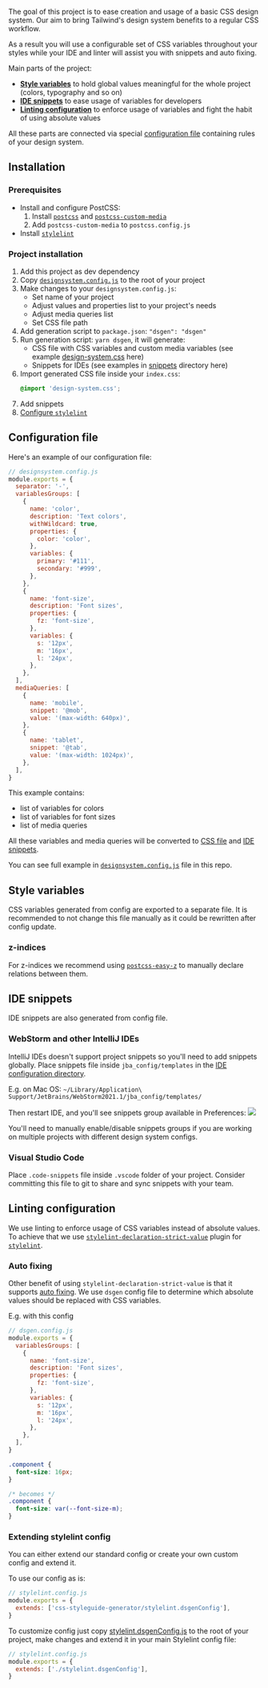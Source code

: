 The goal of this project is to ease creation and usage of a basic CSS design system. Our aim to bring Tailwind's design system benefits to a regular CSS workflow.

As a result you will use a configurable set of CSS variables throughout your styles while your IDE and linter will assist you with snippets and auto fixing.

Main parts of the project:

- [**Style variables**](#style-variables) to hold global values meaningful for the whole project (colors, typography and so on)
- [**IDE snippets**](#ide-snippets) to ease usage of variables for developers
- [**Linting configuration**](#linting-configuration) to enforce usage of variables and fight the habit of using absolute values

All these parts are connected via special [configuration file](#configuration-file) containing rules of your design system.

## Installation

### Prerequisites
* Install and configure PostCSS:
    1. Install [`postcss`](https://github.com/postcss/postcss#usage) and [`postcss-custom-media`](https://github.com/postcss/postcss-custom-media)
    1. Add `postcss-custom-media` to `postcss.config.js`
* Install [`stylelint`](https://stylelint.io/user-guide/get-started)

### Project installation
1. Add this project as dev dependency
1. Copy [`designsystem.config.js`](designsystem.config.js) to the root of your project
1. Make changes to your `designsystem.config.js`:
   - Set name of your project
   - Adjust values and properties list to your project's needs
   - Adjust media queries list
   - Set CSS file path
1. Add generation script to `package.json`: `"dsgen": "dsgen"`
1. Run generation script: `yarn dsgen`, it will generate:
   - CSS file with CSS variables and custom media variables (see example [design-system.css](design-system.css) here)
   - Snippets for IDEs (see examples in [snippets](snippets) directory here)
1. Import generated CSS file inside your `index.css`:
   ```css
   @import 'design-system.css';
   ```
1. Add snippets
1. [Configure `stylelint`](#extending-stylelint-config)

## Configuration file

Here's an example of our configuration file:

```js
// designsystem.config.js
module.exports = {
  separator: '-',
  variablesGroups: [
    {
      name: 'color',
      description: 'Text colors',
      withWildcard: true,
      properties: {
        color: 'color',
      },
      variables: {
        primary: '#111',
        secondary: '#999',
      },
    },
    {
      name: 'font-size',
      description: 'Font sizes',
      properties: {
        fz: 'font-size',
      },
      variables: {
        s: '12px',
        m: '16px',
        l: '24px',
      },
    },
  ],
  mediaQueries: [
    {
      name: 'mobile',
      snippet: '@mob',
      value: '(max-width: 640px)',
    },
    {
      name: 'tablet',
      snippet: '@tab',
      value: '(max-width: 1024px)',
    },
  ],
}
```

This example contains:

- list of variables for colors
- list of variables for font sizes
- list of media queries

All these variables and media queries will be converted to [CSS file](#style-variables) and [IDE snippets](#ide-snippets).

You can see full example in [`designsystem.config.js`](designsystem.config.js) file in this repo.


## Style variables

CSS variables generated from config are exported to a separate file. It is recommended to not change this file manually as it could be rewritten after config update.

### z-indices

For z-indices we recommend using [`postcss-easy-z`](https://github.com/CSSSR/postcss-easy-z) to manually declare relations between them.

## IDE snippets

IDE snippets are also generated from config file. 

### WebStorm and other IntelliJ IDEs

IntelliJ IDEs doesn't support project snippets so you'll need to add snippets globally. Place snippets file inside `jba_config/templates` in the [IDE configuration directory](https://www.jetbrains.com/help/webstorm/tuning-the-ide.html#config-directory).

E.g. on Mac OS: `~/Library/Application\ Support/JetBrains/WebStorm2021.1/jba_config/templates/`

Then restart IDE, and you'll see snippets group available in Preferences:
![](http://s.csssr.ru/U07B23NE8/2021-04-30-12-34-34-sce35.jpg)

You'll need to manually enable/disable snippets groups if you are working on multiple projects with different design system configs.

### Visual Studio Code

Place `.code-snippets` file inside `.vscode` folder of your project. Consider committing this file to git to share and sync snippets with your team.

## Linting configuration

We use linting to enforce usage of CSS variables instead of absolute values. To achieve that we use [`stylelint-declaration-strict-value`](https://github.com/AndyOGo/stylelint-declaration-strict-value) plugin for [`stylelint`](https://stylelint.io).

### Auto fixing

Other benefit of using `stylelint-declaration-strict-value` is that it supports [auto fixing](https://github.com/AndyOGo/stylelint-declaration-strict-value). We use `dsgen` config file to determine which absolute values should be replaced with CSS variables.

E.g. with this config

```js
// dsgen.config.js
module.exports = {
  variablesGroups: [
    {
      name: 'font-size',
      description: 'Font sizes',
      properties: {
        fz: 'font-size',
      },
      variables: {
        s: '12px',
        m: '16px',
        l: '24px',
      },
    },
  ],
}
```

```css
.component {
  font-size: 16px;
}

/* becomes */
.component {
  font-size: var(--font-size-m);
}
```

### Extending stylelint config

You can either extend our standard config or create your own custom config and extend it.

To use our config as is:

```js
// stylelint.config.js
module.exports = {
  extends: ['css-styleguide-generator/stylelint.dsgenConfig'],
}
```

To customize config just copy [stylelint.dsgenConfig.js](stylelint.dsgenConfig.js) to the root of your project, make changes and extend it in your main Stylelint config file:

```js
// stylelint.config.js
module.exports = {
  extends: ['./stylelint.dsgenConfig'],
}
```
